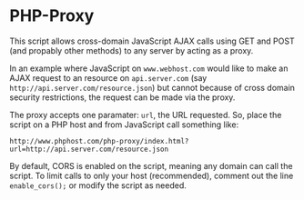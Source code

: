 # PHP-Proxy

This script allows cross-domain JavaScript AJAX calls using GET and POST (and propably other methods) to any server by acting as a proxy.

In an example where JavaScript on `www.webhost.com` would like to make an AJAX request to an resource on `api.server.com` (say `http://api.server.com/resource.json`) but cannot because of cross domain security restrictions, the request can be made via the proxy.

The proxy accepts one paramater: `url`, the URL requested. So, place the script on a PHP host and from JavaScript call something like:

    http://www.phphost.com/php-proxy/index.html?url=http://api.server.com/resource.json

By default, CORS is enabled on the script, meaning any domain can call the script. To limit calls to only your host (recommended), comment out the line `enable_cors();` or modify the script as needed.
